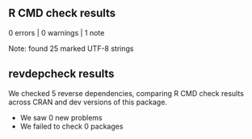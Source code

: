 ## R CMD check results

0 errors | 0 warnings | 1 note

Note: found 25 marked UTF-8 strings

## revdepcheck results

We checked 5 reverse dependencies, comparing R CMD check results across CRAN and dev versions of this package.

 * We saw 0 new problems
 * We failed to check 0 packages
